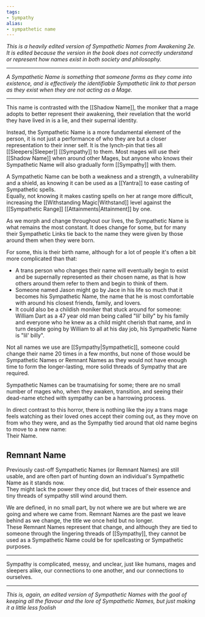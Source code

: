 ```yaml
---
tags:
- Sympathy
alias:
- sympathetic name
---
```



*This is a heavily edited version of Sympathetic Names from Awakening 2e. It is edited because the version in the book does not correctly understand or represent how names exist in both society and philosophy.*

---

_A Sympathetic Name is something that someone forms as they come into existence, and is effectively the identifiable Sympathetic link to that person as they exist when they are not acting as a Mage._

---

This name is contrasted with the [[Shadow Name]], the moniker that a mage adopts to better represent their awakening, their revelation that the world they have lived in is a lie, and their supernal identity.

Instead, the Sympathetic Name is a more fundamental element of the person, it is not just a performance of who they are but a closer representation to their inner self. It is the lynch-pin that ties all [[Sleepers|Sleeper]] [[Sympathy]] to them. Most mages will use their [[Shadow Name]] when around other Mages, but anyone who knows their Sympathetic Name will also gradually form [[Sympathy]] with them.

A Sympathetic Name can be both a weakness and a strength, a vulnerability and a shield, as knowing it can be used as a [[Yantra]] to ease casting of Sympathetic spells.\
Equally, not knowing it makes casting spells on her at range more difficult, increasing the [[Withstanding Magic|Withstand]] level against the [[Sympathetic Range]] [[Attainments|Attainment]] by one.

As we morph and change throughout our lives, the Sympathetic Name is what remains the most constant. It does change for some, but for many their Sympathetic Links tie back to the name they were given by those around them when they were born.

For some, this is their birth name, although for a lot of people it's often a bit more complicated than that:
- A trans person who changes their name will eventually begin to exist and be supernally represented as their chosen name, as that is how others around them refer to them and begin to think of them.
- Someone named Jason might go by Jace in his life so much that it becomes his Sympathetic Name, the name that he is most comfortable with around his closest friends, family, and lovers.
- It could also be a childish moniker that stuck around for someone: William Dart as a 47 year old man being called "lil' billy" by his family and everyone who he knew as a child might cherish that name, and in turn despite going by William to all at his day job, his Sympathetic Name is "lil' billy".

Not all names we use are [[Sympathy|Sympathetic]], someone could change their name 20 times in a few months, but none of those would be Sympathetic Names or Remnant Names as they would not have enough time to form the longer-lasting, more solid threads of Sympathy that are required.

Sympathetic Names can be traumatising for some; there are no small number of mages who, when they awaken, transition, and seeing their dead-name etched with sympathy can be a harrowing process. 

In direct contrast to this horror, there is nothing like the joy a trans mage feels watching as their loved ones accept their coming out, as they move on from who they were, and as the Sympathy tied around that old name begins to move to a new name:\
Their Name.

## Remnant Name

Previously cast-off Sympathetic Names (or Remnant Names) are still usable, and are often part of hunting down an individual's Sympathetic Name as it stands now.\
They might lack the power they once did, but traces of their essence and tiny threads of sympathy still wind around them.

We are defined, in no small part, by not where we are but where we are going and where we came from. Remnant Names are the past we leave behind as we change, the title we once held but no longer.\
These Remnant Names represent that change, and although they are tied to someone through the lingering threads of [[Sympathy]], they cannot be used as a Sympathetic Name could be for spellcasting or Sympathetic purposes.

---

Sympathy is complicated, messy, and unclear, just like humans, mages and sleepers alike, our connections to one another, and our connections to ourselves.

---

*This is, again, an edited version of Sympathetic Names with the goal of keeping all the flavour and the lore of Sympathetic Names, but just making it a little less foolish*